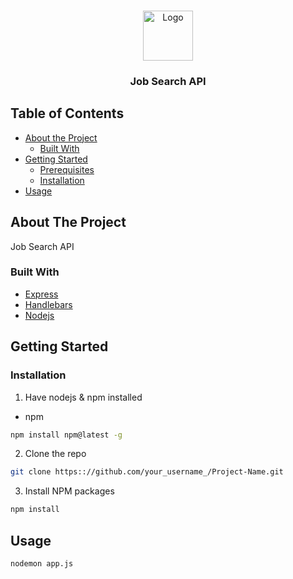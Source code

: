 <!--
*** Thanks for checking out this README Template. If you have a suggestion that would
*** make this better, please fork the repo and create a pull request or simply open
*** an issue with the tag "enhancement".
*** Thanks again! Now go create something AMAZING! :D
-->

<!-- PROJECT SHIELDS -->
<!--
*** I'm using markdown "reference style" links for readability.
*** Reference links are enclosed in brackets [ ] instead of parentheses ( ).
*** See the bottom of this document for the declaration of the reference variables
*** for contributors-url, forks-url, etc. This is an optional, concise syntax you may use.
*** https://www.markdownguide.org/basic-syntax/#reference-style-links
-->

<!-- PROJECT LOGO -->
<br />
<p align="center">
  <a href="https://github.com/othneildrew/Best-README-Template">
    <img src="images/logo.png" alt="Logo" width="80" height="80">
  </a>

  <h3 align="center">Job Search API</h3>
</p>

<!-- TABLE OF CONTENTS -->

## Table of Contents

- [About the Project](#about-the-project)
  - [Built With](#built-with)
- [Getting Started](#getting-started)
  - [Prerequisites](#prerequisites)
  - [Installation](#installation)
- [Usage](#usage)

<!-- ABOUT THE PROJECT -->

## About The Project

Job Search API

### Built With

- [Express](https://expressjs.com)
- [Handlebars](https://handlebarsjs.com)
- [Nodejs](https://nodejs.com)

<!-- GETTING STARTED -->

## Getting Started

### Installation

1. Have nodejs & npm installed

- npm

```sh
npm install npm@latest -g
```

2. Clone the repo

```sh
git clone https:://github.com/your_username_/Project-Name.git
```

3. Install NPM packages

```sh
npm install
```

<!-- USAGE EXAMPLES -->

## Usage

```sh
nodemon app.js
```
